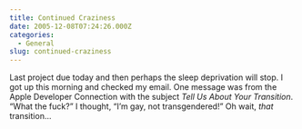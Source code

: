 ```yaml
---
title: Continued Craziness
date: 2005-12-08T07:24:26.000Z
categories:
  - General
slug: continued-craziness
---
```

Last project due today and then perhaps the sleep deprivation will stop. I got up this morning and checked my email. One message was from the Apple Developer Connection with the subject _Tell Us About Your Transition_. “What the fuck?” I thought, “I’m gay, not transgendered!” Oh wait, _that_ transition…


